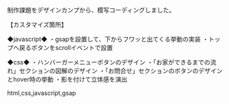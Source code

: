 制作課題をデザインカンプから、模写コーディングしました。

【カスタマイズ箇所】

◆javascript◆
・gsapを設置して、下からフワッと出てくる挙動の実装
・トップへ戻るボタンをscrollイベントで設置

◆css◆
・ハンバーガーメニューボタンのデザイン
・「お家ができるまでの流れ」セクションの図解のデザイン
・「お問合せ」セクションのボタンのデザインとhover時の挙動
・影を付けて立体感を演出

html,css,javascript,gsap
